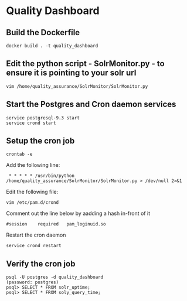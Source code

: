 # Quality Dashboard

## Build the Dockerfile

```
docker build . -t quality_dashboard
```

## Edit the python script - SolrMonitor.py - to ensure it is pointing to your solr url

```
vim /home/quality_assurance/SolrMonitor/SolrMonitor.py
```

## Start the Postgres and Cron daemon services

```
service postgresql-9.3 start
service crond start
```

## Setup the cron job

```
crontab -e
```

Add the following line:

```
 * * * * * /usr/bin/python /home/quality_assurance/SolrMonitor/SolrMonitor.py > /dev/null 2>&1
```

Edit the following file:

```
vim /etc/pam.d/crond
```

Comment out the line below by aadding a hash in-front of it

```
#session    required   pam_loginuid.so
```

Restart the cron daemon

```
service crond restart
```
 
## Verify the cron job
```
psql -U postgres -d quality_dashboard
(password: postgres)
psql> SELECT * FROM solr_uptime;
psql> SELECT * FROM soly_query_time;
```